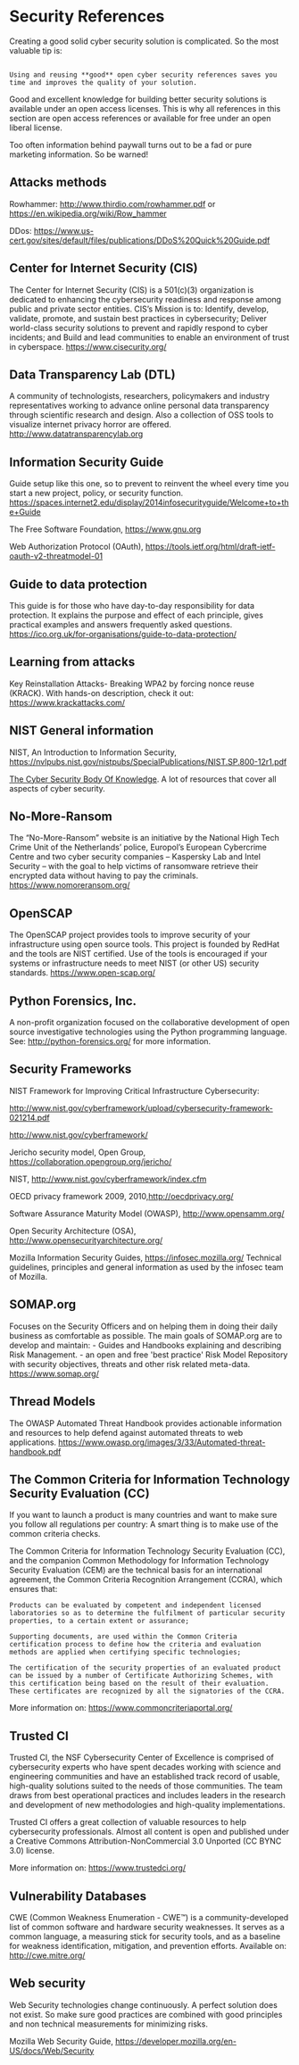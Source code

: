 # Security References

Creating a good solid cyber security solution is complicated. 
So the most valuable tip is:


```{admonition} Use and reuse good knowledge

Using and reusing **good** open cyber security references saves you time and improves the quality of your solution.

```


Good and excellent knowledge for building better security solutions is available under an open access licenses. This is why all references in this section are open access references or available for free under an open liberal license.

Too often information behind paywall turns out to be a fad or pure marketing information. So be warned!



## Attacks methods

Rowhammer: <http://www.thirdio.com/rowhammer.pdf> or
<https://en.wikipedia.org/wiki/Row_hammer>

DDos:
<https://www.us-cert.gov/sites/default/files/publications/DDoS%20Quick%20Guide.pdf>




## Center for Internet Security (CIS)

The Center for Internet Security (CIS) is a 501(c)(3) organization is
dedicated to enhancing the cybersecurity readiness and response among
public and private sector entities. CIS’s Mission is to: Identify,
develop, validate, promote, and sustain best practices in cybersecurity;
Deliver world-class security solutions to prevent and rapidly respond to
cyber incidents; and Build and lead communities to enable an environment
of trust in cyberspace. <https://www.cisecurity.org/>




## Data Transparency Lab (DTL)

A community of technologists, researchers, policymakers and industry
representatives working to advance online personal data transparency
through scientific research and design. Also a collection of OSS tools
to visualize internet privacy horror are offered.
<http://www.datatransparencylab.org>



## Information Security Guide

Guide setup like this one, so to prevent to reinvent the wheel every
time you start a new project, policy, or security function.
<https://spaces.internet2.edu/display/2014infosecurityguide/Welcome+to+the+Guide>

The Free Software Foundation, <https://www.gnu.org>

Web Authorization Protocol (OAuth),
<https://tools.ietf.org/html/draft-ietf-oauth-v2-threatmodel-01>


## Guide to data protection

This guide is for those who have day-to-day responsibility for data
protection. It explains the purpose and effect of each principle, gives
practical examples and answers frequently asked questions.
<https://ico.org.uk/for-organisations/guide-to-data-protection/>


## Learning from attacks

Key Reinstallation Attacks- Breaking WPA2 by forcing nonce reuse
(KRACK). With hands-on description, check it out:
<https://www.krackattacks.com/>

## NIST General information 

NIST, An Introduction to Information Security, 
https://nvlpubs.nist.gov/nistpubs/SpecialPublications/NIST.SP.800-12r1.pdf

[The Cyber Security Body Of Knowledge](https://www.cybok.org). A lot of resources that cover all aspects of cyber security.


## No-More-Ransom

The “No-More-Ransom” website is an initiative by the National High Tech
Crime Unit of the Netherlands’ police, Europol’s European Cybercrime
Centre and two cyber security companies – Kaspersky Lab and Intel
Security – with the goal to help victims of ransomware retrieve their
encrypted data without having to pay the criminals.
<https://www.nomoreransom.org/>

## OpenSCAP

The OpenSCAP project provides tools to improve security of your
infrastructure using open source tools. This project is founded by
RedHat and the tools are NIST certified. Use of the tools is encouraged
if your systems or infrastructure needs to meet NIST (or other US)
security standards. <https://www.open-scap.org/>

## Python Forensics, Inc.

A non-profit organization focused on the collaborative development of
open source investigative technologies using the Python programming
language. See: <http://python-forensics.org/> for more information.


## Security Frameworks

NIST Framework for Improving Critical Infrastructure Cybersecurity:

<http://www.nist.gov/cyberframework/upload/cybersecurity-framework-021214.pdf>

<http://www.nist.gov/cyberframework/>

Jericho security model, Open Group,
<https://collaboration.opengroup.org/jericho/>

NIST, <http://www.nist.gov/cyberframework/index.cfm>

OECD privacy framework 2009, 2010,http://oecdprivacy.org/

Software Assurance Maturity Model (OWASP), <http://www.opensamm.org/>

Open Security Architecture (OSA),
<http://www.opensecurityarchitecture.org/>

Mozilla Information Security Guides, <https://infosec.mozilla.org/>
Technical guidelines, principles and general information as used by the
infosec team of Mozilla.



## SOMAP.org

Focuses on the Security Officers and on helping them in doing their
daily business as comfortable as possible. The main goals of SOMAP.org
are to develop and maintain: - Guides and Handbooks explaining and
describing Risk Management. - an open and free 'best practice' Risk
Model Repository with security objectives, threats and other risk
related meta-data. <https://www.somap.org/>

## Thread Models

The OWASP Automated Threat Handbook provides actionable information and
resources to help defend against automated threats to web applications.
<https://www.owasp.org/images/3/33/Automated-threat-handbook.pdf>


## The Common Criteria for Information Technology Security Evaluation (CC)

If you want to launch a product is many countries and want to make sure you follow all regulations per country: A smart thing is to make use of the common criteria checks.

The Common Criteria for Information Technology Security Evaluation (CC), and the companion Common Methodology for Information Technology Security Evaluation (CEM) are the technical basis for an international agreement, the Common Criteria Recognition Arrangement (CCRA), which ensures that:

    Products can be evaluated by competent and independent licensed laboratories so as to determine the fulfilment of particular security properties, to a certain extent or assurance;

    Supporting documents, are used within the Common Criteria certification process to define how the criteria and evaluation methods are applied when certifying specific technologies;

    The certification of the security properties of an evaluated product can be issued by a number of Certificate Authorizing Schemes, with this certification being based on the result of their evaluation. These certificates are recognized by all the signatories of the CCRA.

More information on: https://www.commoncriteriaportal.org/

## Trusted CI

Trusted CI, the NSF Cybersecurity Center of Excellence is comprised of cybersecurity experts who have spent decades working with science and engineering communities and have an established track record of usable, high-quality solutions suited to the needs of those communities. The team draws from best operational practices and includes leaders in the research and development of new methodologies and high-quality implementations.

Trusted CI offers a great collection of valuable resources to help cybersecurity professionals. Almost all content is open and published under a Creative Commons Attribution-­NonCommercial 3.0 Unported (CC BY­NC 3.0) license.

More information on: https://www.trustedci.org/


## Vulnerability Databases

CWE (Common Weakness Enumeration - CWE™) is a community-developed list
of common software and hardware security weaknesses. It serves as a
common language, a measuring stick for security tools, and as a baseline
for weakness identification, mitigation, and prevention efforts.
Available on: <http://cwe.mitre.org/>


## Web security

Web Security technologies change continuously. A perfect solution does
not exist. So make sure good practices are combined with good principles
and non technical measurements for minimizing risks.

Mozilla Web Security Guide,
<https://developer.mozilla.org/en-US/docs/Web/Security>

